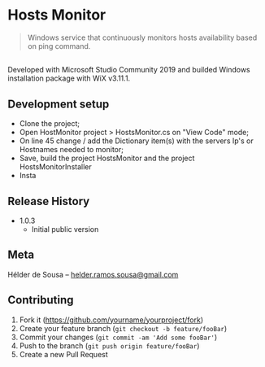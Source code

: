 # Hosts Monitor
> Windows service that continuously monitors hosts availability based on ping command.


## 

Developed with Microsoft Studio Community 2019 and builded Windows installation package with WiX v3.11.1. 


## Development setup

- Clone the project;
- Open HostMonitor project > HostsMonitor.cs on "View Code" mode;
- On line 45 change / add the Dictionary item(s) with the servers Ip's or Hostnames needed to monitor;
- Save, build the project HostsMonitor and the project HostsMonitorInstaller
- Insta


## Release History

* 1.0.3
    * Initial public version


## Meta

Hélder de Sousa – helder.ramos.sousa@gmail.com


## Contributing

1. Fork it (<https://github.com/yourname/yourproject/fork>)
2. Create your feature branch (`git checkout -b feature/fooBar`)
3. Commit your changes (`git commit -am 'Add some fooBar'`)
4. Push to the branch (`git push origin feature/fooBar`)
5. Create a new Pull Request